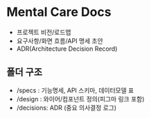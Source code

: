 # Mental Care Docs

- 프로젝트 비전/로드맵
- 요구사항/화면 흐름/API 명세 초안
- ADR(Architecture Decision Record)

## 폴더 구조
- /specs    : 기능명세, API 스키마, 데이터모델 표
- /design   : 와이어/컴포넌트 정의(피그마 링크 포함)
- /decisions: ADR (중요 의사결정 로그)
